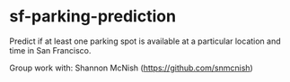 # sf-parking-prediction
Predict if at least one parking spot is available at a particular location and time in San Francisco. 

Group work with: Shannon McNish (https://github.com/snmcnish)
